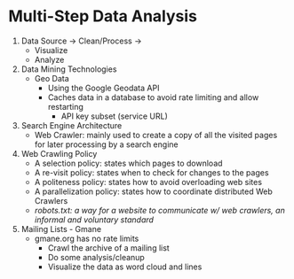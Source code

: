 # Multi-Step Data Analysis
1. Data Source -> Clean/Process ->
   - Visualize
   - Analyze
2. Data Mining Technologies
   - Geo Data
     - Using the Google Geodata API
     - Caches data in a database to avoid rate limiting and allow restarting
       - API key subset (service URL)
3. Search Engine Architecture
   - Web Crawler: mainly used to create a copy of all the visited pages for later processing by a search engine
4. Web Crawling Policy
   - A selection policy: states which pages to download
   - A re-visit policy: states when to check for changes to the pages
   - A politeness policy: states how to avoid overloading web sites
   - A parallelization policy: states how to coordinate distributed Web Crawlers
   - *robots.txt: a way for a website to communicate w/ web crawlers, an informal and voluntary standard*
5. Mailing Lists - Gmane
   - gmane.org has no rate limits
     - Crawl the archive of a mailing list
     - Do some analysis/cleanup
     - Visualize the data as word cloud and lines
